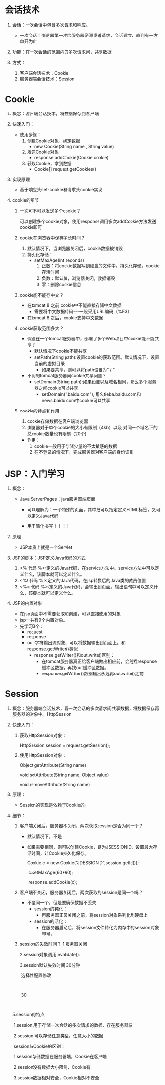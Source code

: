 # 会话技术

1. 会话：一次会话中包含多次请求和响应。

   * 一次会话：浏览器第一次给服务器资源发送请求，会话建立，直到有一方单开为止

2. 功能：在一次会话的范围内的多次请求间，共享数据

3. 方式：

   1. 客户端会话技术：Cookie
   2. 服务器端会话技术：Session

   

# Cookie

1. 概念：客户端会话技术，将数据保存到客户端

2. 快速入门：

   * 使用步骤：
     1. 创建Cookie对象，绑定数据
        * new Cookie(String name , String value)
     2. 发送Cookie对象
        * response.addCookie(Cookie cookie)
     3. 获取Cookie，拿到数据
        * Cookie[] request.getCookies()

3. 实现原理

   * 基于响应头set-cookie和请求头cookie实现

4. cookie的细节

   1. 一次可不可以发送多个cookie？

      可以创建多个cookie对象，使用response调用多次addCookie方法发送cookie即可

   2. cookie在浏览器中保存多长时间？

      1. 默认情况下，当浏览器关闭后，cookie数据被销毁
      2. 持久化存储：
         * setMaxAge(int seconds)
           1. 正数：将cookie数据写到硬盘的文件中。持久化存储。cookie存活时间
           2. 负数：默认值，浏览器关闭，数据销毁
           3. 零：删除cookie信息

   3. cookie能不能存中文？

      * 在tomcat 8 之前 cookie中不能直接存储中文数据
        * 需要将中文数据转码---一般采用URL编码（%E3）
      * 在tomcat 8 之后，cookie支持中文数据

   4. cookie获取范围多大？

      * 假设在一个tomcat服务器中，部署了多个Web项目中cookie能不能共享？
        * 默认情况下cookie不能共享
        * setPath(String path):设置cookie的获取范围。默认情况下，设置当前的虚拟目录
          * 如果要共享，则可以将path设置为“ / ”
      * 不同的tomcat服务器间cookie共享问题？
        * setDomain(String path):如果设置以及域名相同，那么多个服务器之间cookie可以共享
          * setDomain(".baidu.com"), 那么tieba.baidu.com和news.baidu.com中cookie可以共享

   5. cookie的特点和作用

      1. cookie存储数据在客户端浏览器
      2. 浏览器对于单个cookie的大小有限制（4kb）以及 对同一个域名下的总cookie数量也有限制（20个)

      * 作用：
        1. cookie一般用于存储少量的不太敏感的数据
        2. 在不登录的情况下，完成服务器对客户端的身份识别

# JSP：入门学习

1. 概念：

   * Java ServerPages：java服务器端页面

     * 可以理解为：一个特殊的页面，其中既可以指定定义HTML标签，又可以定义Java代码

     * 用于简化书写！！！！

2. 原理

   * JSP本质上就是一个Servlet

3. JSP的脚本：JSP定义Java代码的方式

   1. <%   代码    %>:定义的Java代码，在service方法中。service方法中可以定义什么，该脚本就可以定义什么。
   2. <%!	代码   %>:定义的Java代码，在jsp转换后的Java类的成员位置
   3. <%=   代码    %>:定义的Java代码，会输出到页面。输出语句中可以定义什么，该脚本就可以定义什么。

4. JSP的内置对象

   * 在jsp页面中不需要获取和创建，可以直接使用的对象
   * jsp一共有9个内置对象。
   * 先学习3个：
     * request
     * response
     * out:字符输出流对象。可以将数据输出到页面上。和response.getWriter()类似
       * response.getWriter()和out.write()区别：
         * 在tomcat服务器真正给客户端做出相应前，会线找response缓冲区数据，再找out缓冲区数据。
         * response.getWriter()数据输出永远再out.write()之前

# Session

1. 概念：服务器端会话技术，再一次会话的多次请求间共享数据，将数据保存再服务器的对象中。HttpSession

2. 快速入门：

   1. 获取HttpSession对象：

      HttpSession session = request.getSession();

   2. 使用HttpSession对象：

      Object getAttribute(String name)

      void setAttribute(String name, Object value)

      void removeAttribute(String name)

3. 原理：

   * Session的实现是依赖于Cookie的。

4. 细节：

   1. 客户端关闭后，服务器不关闭，两次获取session是否为同一个？

      * 默认情况下。不是

      * 如果需要相同，则可以创建Cookie，键为JSESSIONID，设置最大存活时间，让Cookie持久化保存。

        Cookie c = new Cookie("JDESSIONID",session.getId());

        ​		c.setMaxAge(60*60);

        ​		response.addCookie(c);

   2. 客户端不关闭，服务器关闭后，两次获取的session是同一个吗？

      * 不是同一个，但是要确保数据不丢失
        * session的钝化：
          * 再服务器正常关闭之前，将session对象系列化到硬盘上
        * session的活化：
          * 在服务器启动后，将session文件转化为内存中的session对象即可。

   3. session的失效时间？
      1.服务器关闭

      2.session对象调用invalidate().

      3.session默认失效时间   30分钟

      ​		选择性配置修改

      ​		<session-config>

      ​			<session-timeout>30</session-timeout>

      ​		</session-config>

   5.session的特点

   ​	1.session 用于存储一次会话的多次请求的数据，存在服务器端

   ​	2.session 可以存储任意类型，任意大小的数据

   ​	session与Cookie的区别：

   ​		1.session存储数据在服务器端，Cookie在客户端

   ​		2.session没有数据大小限制，Cookie有

   ​		3.session数据相对安全，Cookie相对不安全